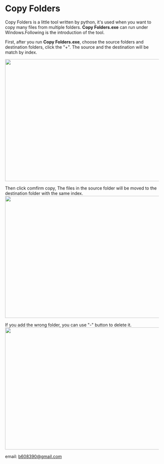 # Copy Folders
Copy Folders is a little tool written by python, it's used when you want to copy many files from multiple folders.
**Copy Folders.exe** can run under Windows.Following is the introduction of the tool.

First, after you run **Copy Folders.exe**, choose the source folders and destination folders, click the "+".
The source and the destination will be match by index.

<img src = "https://github.com/brian220/Little_copy_file_tool/blob/master/Intro1.png" width = "650" height = "400"/>


Then click comfirm copy, The files in the source folder will be moved to the destination folder with the same index.
<img src = "https://github.com/brian220/Little_copy_file_tool/blob/master/Intro2.png" width = "650" height = "400"/>


If you add the wrong folder, you can use "-" button to delete it.
<img src = "https://github.com/brian220/Little_copy_file_tool/blob/master/Intro3.png" width = "650" height = "400"/>



email: b608390@gmail.com
